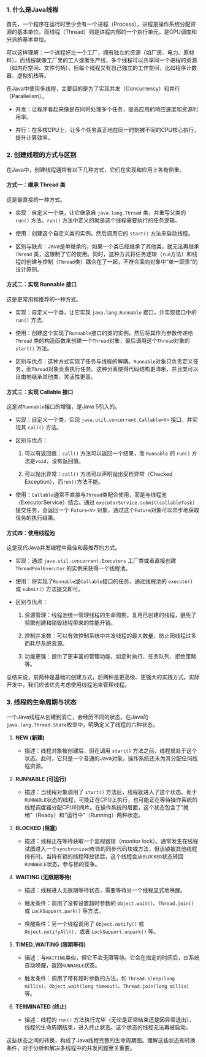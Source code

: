 
### 1. 什么是Java线程

首先，一个程序在运行时至少会有一个进程（Process），进程是操作系统分配资源的基本单位。而线程（Thread）则是进程内部的一个执行单元，是CPU调度和分派的基本单位。

可以这样理解：一个进程好比一个工厂，拥有独立的资源（如厂房、电力、原材料）。而线程就像工厂里的工人或者生产线，多个线程可以共享同一个进程的资源（如内存空间、文件句柄），但每个线程又有自己独立的工作空间，比如程序计数器、虚拟机栈等。

在Java中使用多线程，主要目的是为了实现并发（Concurrency）和并行（Parallelism）。

- 并发：让程序看起来像是在同时处理多个任务，提高应用的响应速度和资源利用率。
    
- 并行：在多核CPU上，让多个任务真正地在同一时刻被不同的CPU核心执行，提升计算效率。
    

### 2. 创建线程的方式与区别

在Java中，创建线程通常有以下几种方式，它们在实现和应用上各有侧重。

#### 方式一：继承 Thread 类

这是最直接的一种方式。

- 实现：自定义一个类，让它继承自 `java.lang.Thread` 类，并重写父类的 `run()` 方法。`run()` 方法中定义的就是这个线程需要执行的任务逻辑。
    
- 使用：创建这个自定义类的实例，然后调用它的 `start()` 方法来启动线程。
    
- 区别与缺点：Java是单继承的，如果一个类已经继承了其他类，就无法再继承 `Thread` 类，这限制了它的使用。同时，这种方式将任务逻辑（`run`方法）和线程的创建与控制（`Thread`类）耦合在了一起，不符合面向对象中“单一职责”的设计原则。
    

#### 方式二：实现 Runnable 接口

这是更常用和推荐的一种方式。

- 实现：自定义一个类，让它实现 `java.lang.Runnable` 接口，并实现接口中的 `run()` 方法。
    
- 使用：创建这个实现了`Runnable`接口的类的实例，然后将其作为参数传递给 `Thread` 类的构造函数来创建一个`Thread`对象，最后调用这个`Thread`对象的 `start()` 方法。
    
- 区别与优点：这种方式实现了任务与线程的解耦。`Runnable`对象只负责定义任务，而`Thread`对象负责执行任务。这种分离使得代码结构更清晰，并且类可以自由地继承其他类，灵活性更高。
    

#### 方式三：实现 Callable 接口

这是对`Runnable`接口的增强，是Java 5引入的。

- 实现：自定义一个类，实现 `java.util.concurrent.Callable<V>` 接口，并实现其 `call()` 方法。
    
- 区别与优点：
    
    1. 可以有返回值：`call()` 方法可以返回一个结果，而 `Runnable` 的 `run()` 方法是`void`，没有返回值。
        
    2. 可以抛出异常：`call()` 方法可以声明抛出受检异常（Checked Exception），而`run()`方法不能。
        
- 使用：`Callable`通常不直接与`Thread`类配合使用，而是与线程池（ExecutorService）结合。通过 `executorService.submit(callableTask)` 提交任务，会返回一个 `Future<V>` 对象，通过这个`Future`对象可以异步地获取任务的执行结果。
    

#### 方式四：使用线程池

这是现代Java并发编程中最佳和最推荐的方式。

- 实现：通过 `java.util.concurrent.Executors` 工厂类或者直接创建 `ThreadPoolExecutor` 的实例来获得一个线程池。
    
- 使用：将实现了`Runnable`或`Callable`接口的任务，通过线程池的 `execute()` 或 `submit()` 方法提交即可。
    
- 区别与优点：
    
    1. 资源管理：线程池统一管理线程的生命周期，复用已创建的线程，避免了频繁创建和销毁线程带来的性能开销。
        
    2. 控制并发数：可以有效控制系统中并发线程的最大数量，防止因线程过多而耗尽系统资源。
        
    3. 功能更强：提供了更丰富的管理功能，如定时执行、任务队列、拒绝策略等。
        

总结来说，前两种是基础的创建方式，后两种是更高级、更强大的实践方式。实际开发中，我们应该优先考虑使用线程池来管理线程。

### 3. 线程的生命周期与状态

一个Java线程从创建到消亡，会经历不同的状态。在Java的`java.lang.Thread.State`枚举中，明确定义了线程的六种状态。

1. **NEW (新建)**
    
    - 描述：线程对象被创建后，但在调用 `start()` 方法之前，线程就处于这个状态。此时，它只是一个普通的Java对象，操作系统还未为其分配任何线程资源。
        
2. **RUNNABLE (可运行)**
    
    - 描述：当线程对象调用了 `start()` 方法后，线程就进入了这个状态。处于`RUNNABLE`状态的线程，可能正在CPU上执行，也可能正在等待操作系统的线程调度器分配CPU时间片。在操作系统的层面，这个状态包含了“就绪”（Ready）和“运行中”（Running）两种状态。
        
3. **BLOCKED (阻塞)**
    
    - 描述：线程正在等待获取一个监视器锁（monitor lock）。通常发生在线程试图进入一个`synchronized`修饰的同步代码块或方法，但该锁被其他线程持有时。当持有锁的线程释放锁后，这个线程会从`BLOCKED`状态转回`RUNNABLE`状态，参与锁的竞争。
        
4. **WAITING (无限期等待)**
    
    - 描述：线程进入无限期等待状态，需要等待另一个线程显式地唤醒。
        
    - 触发条件：调用了没有设置超时参数的 `Object.wait()`、`Thread.join()` 或 `LockSupport.park()` 等方法。
        
    - 唤醒条件：另一个线程调用了 `Object.notify()` 或 `Object.notifyAll()`，或者 `LockSupport.unpark()` 等。
        
5. **TIMED_WAITING (限期等待)**
    
    - 描述：与`WAITING`类似，但它不会无限等待。它会在指定的时间后，由系统自动唤醒，返回`RUNNABLE`状态。
        
    - 触发条件：调用了带有超时参数的方法，如 `Thread.sleep(long millis)`、`Object.wait(long timeout)`、`Thread.join(long millis)` 等。
        
6. **TERMINATED (终止)**
    
    - 描述：线程的 `run()` 方法执行完毕（无论是正常结束还是因异常退出），线程的生命周期结束，进入终止状态。这个状态的线程无法再被启动。
        

这些状态之间的转换，构成了Java线程完整的生命周期图。理解这些状态和转换条件，对于分析和解决多线程中的并发问题至关重要。